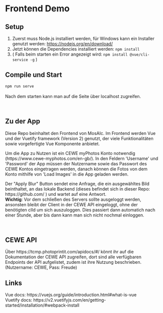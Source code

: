 # Frontend Demo

## Setup

1. Zuerst muss Node.js installiert werden, für Windows kann ein Installer genutzt werden: https://nodejs.org/en/download/
2. Jetzt können die Dependencies installiert werden: ```npm install```
3. ( Falls beim starten ein Error angezeigt wird: ```npm install @vue/cli-service -g``` )


## Compile und Start
```npm run serve```<br>
<br>
Nach dem starten kann man auf die Seite über localhost zugreifen.<br>

<br>

## Zu der App
<p>Diese Repo beinhaltet den Frontend von MosAIc. Im Frontend werden Vue und der Vuetify framework (Version 2) genutzt, der viele Funktionalitäten sowie vorgefertigte Vue Komponente anbietet.</p>
<p>Um die App zu Nutzen ist ein CEWE myPhotos Konto notwendig (https://www.cewe-myphotos.com/en-gb/). In den Feldern 'Username' und 'Password' der App müssen der Nutzername sowie das Passwort des CEWE Kontos eingetragen werden, danach können die Fotos von dem Konto mithilfe von 'Load Images' in die App geladen werden.</p>
<p>Der "Apply Blur" Button sendet eine Anfrage, die ein ausgewähltes Bild beinthaltet, an das lokale Backend (dieses befindet sich in dieser Repo: https://github.com/ ) und wartet auf eine Antwort.<br>
<strong>Wichtig</strong>: Vor dem schließen des Servers sollte ausgeloggt werden, ansonsten bleibt der Client in der CEWE API eingeloggt, ohne der benötigten clId um sich auszuloggen.
Dies passiert dann automatich nach einer Stunde, aber bis dann kann man sich nicht nochmal einloggen.</p>

<br>

## CEWE API
<p>
Über https://tcmp.photoprintit.com/apidocs/#/ könnt ihr auf die Dokumentation der CEWE API zugreifen, dort sind alle verfügbaren Endpoints der API aufgelistet,
zudem ist ihre Nutzung beschrieben. (Nutzername: CEWE, Pass: Freude)<br>
</p>

## Links
<p>
Vue docs: https://vuejs.org/guide/introduction.html#what-is-vue<br>
Vuetify docs: https://v2.vuetifyjs.com/en/getting-started/installation/#webpack-install
</p>
